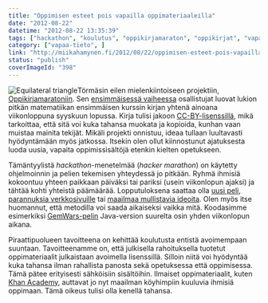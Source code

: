 ```yaml
---
title: "Oppimisen esteet pois vapailla oppimateriaaleilla"
date: "2012-08-22"
datetime: "2012-08-22 13:35:39"
tags: ["hackathon", "koulutus", "oppikirjamaraton", "oppikirjat", "vapaa-tieto", ]
category: ["vapaa-tieto", ]
link: "http://miikahamynen.fi/2012/08/22/oppimisen-esteet-pois-vapailla-oppimateriaaleilla/"
status: "publish"
coverImageId: "398"
---
```


![](/uploads/2012/08/500px-Equilateral_triangle.svg_-363x400.png "Equilateral triangle")Törmäsin eilen mielenkiintoiseen projektiin, [Oppikirjamaratoniin](https://www.facebook.com/oppikirjamaraton). Sen [ensimmäisessä vaiheessa](http://pastebin.com/sKKnRL19) osallistujat luovat lukion pitkän matematiikan ensimmäisen kurssin kirjan yhtenä ainoana viikonloppuna syyskuun lopussa. Kirja tulisi jakoon [CC-BY-lisenssillä](http://creativecommons.org/licenses/by/3.0/deed.fi), mikä tarkoittaa, että sitä voi kuka tahansa muokata ja kopioida, kunhan vaan muistaa mainita tekijät. Mikäli projekti onnistuu, ideaa tullaan luultavasti hyödyntämään myös jatkossa. Itsekin olen ollut kiinnostunut ajatuksesta luoda uusia, vapaita oppimissisältöjä etenkin kielten opetukseen.

Tämäntyylistä _hackathon_\-menetelmää (_hacker marathon_) on käytetty ohjelmoinnin ja pelien tekemisen yhteydessä jo pitkään. Ryhmä ihmisiä kokoontuu yhteen paikkaan päiväksi tai pariksi (usein viikonlopun ajaksi) ja tähtää kohti yhteistä päämäärää. Lopputuloksena saattaa olla [uusi peli](http://www.ludumdare.com/), [parannuksia verkkosivuille](https://www.mediawiki.org/wiki/MediaWiki_developer_meetings) tai [maailmaa mullistavia ideoita](http://www.quora.com/Facebook-Inc-company/Whats-the-history-of-the-Awesome-Button-that-eventually-became-the-Like-button-on-Facebook). Olen myös itse huomannut, että metodilla voi saada aikaiseksi vaikka mitä. Koodasimme esimerkiksi [GemWars-pelin](http://code.google.com/p/gem-wars/) Java-version suurelta osin yhden viikonlopun aikana.

Piraattipuolueen tavoitteena on kehittää koulutusta entistä avoimempaan suuntaan. Tavoitteenamme on, että julkisella rahoituksella tuotetut oppimateriaalit julkaistaan avoimella lisenssillä. Silloin niitä voi hyödyntää kuka tahansa ilman rahallista panosta sekä opetuksessa että oppimisessa. Tämä pätee erityisesti sähköisiin sisältöihin. Ilmaiset oppimateriaalit, kuten [Khan Academy](http://www.khanacademy.org/), auttavat jo nyt maailman köyhimpiin kuuluvia ihmisiä oppimaan. Tämä oikeus tulisi olla kenellä tahansa.
